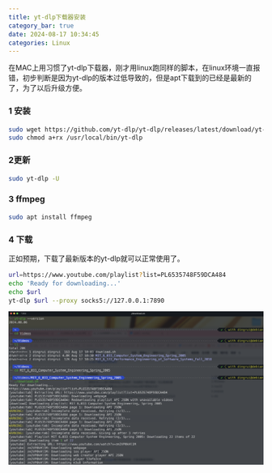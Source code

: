 ```yaml
---
title: yt-dlp下载器安装
category_bar: true
date: 2024-08-17 10:34:45
categories: Linux
---
```


在MAC上用习惯了yt-dlp下载器，刚才用linux跑同样的脚本，在linux环境一直报错，初步判断是因为yt-dlp的版本过低导致的，但是apt下载到的已经是最新的了，为了以后升级方便。

### 1 安装

```sh
sudo wget https://github.com/yt-dlp/yt-dlp/releases/latest/download/yt-dlp -O /usr/local/bin/yt-dlp
sudo chmod a+rx /usr/local/bin/yt-dlp
```

### 2更新

```sh
sudo yt-dlp -U
```

### 3 ffmpeg

```sh
sudo apt install ffmpeg
```

### 4 下载

正如预期，下载了最新版本的yt-dlp就可以正常使用了。

```sh
url=https://www.youtube.com/playlist?list=PL6535748F59DCA484
echo 'Ready for downloading...'
echo $url
yt-dlp $url --proxy socks5://127.0.0.1:7890
```

![](./yt-dlp下载器安装/1723863035.png)